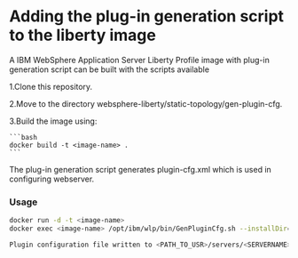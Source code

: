# Adding the plug-in generation script to the liberty image

A IBM WebSphere Application Server Liberty Profile image with plug-in generation script can be built with the scripts available

1.Clone this repository.

2.Move to the directory websphere-liberty/static-topology/gen-plugin-cfg.

3.Build the image using:

    ```bash
    docker build -t <image-name> .
    ```

The plug-in generation script generates plugin-cfg.xml which is used in configuring webserver.

### Usage

   ```bash
   docker run -d -t <image-name> 
   docker exec <image-name> /opt/ibm/wlp/bin/GenPluginCfg.sh --installDir=<PATH_TO_WLP> --userDir=<PATH_TO_USR> --serverName=<SERVERNAME>
   
   Plugin configuration file written to <PATH_TO_USR>/servers/<SERVERNAME>/plugin-cfg.xml
   
   ```

   
